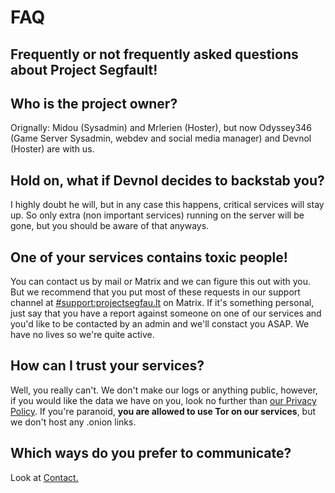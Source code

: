 # FAQ

## Frequently or not frequently asked questions about Project Segfault!

## Who is the project owner?
Orignally: Midou (Sysadmin) and Mrlerien (Hoster), but now Odyssey346 (Game Server Sysadmin, webdev and social media manager) and Devnol (Hoster) are with us.

## Hold on, what if Devnol decides to backstab you?
I highly doubt he will, but in any case this happens, critical services will stay up. So only extra (non important services) running on the server will be gone, but you should be aware of that anyways.

## One of your services contains toxic people!
You can contact us by mail or Matrix and we can figure this out with you. But we recommend that you put most of these requests in our support channel at [#support:projectsegfau.lt](https://matrix.to/#/#support:projectsegfau.lt) on Matrix.
If it's something personal, just say that you have a report against someone on one of our services and you'd like to be contacted by an admin and we'll constact you ASAP. We have no lives so we're quite active.

## How can I trust your services?
Well, you really can't. We don't make our logs or anything public, however, if you would like the data we have on you, look no further than [our Privacy Policy](/wiki/legal/privacy-policy). If you're paranoid, **you are allowed to use Tor on our services**, but we don't host any .onion links.

## Which ways do you prefer to communicate?
Look at <a href="https://projectsegfau.lt/contact">Contact.</a>